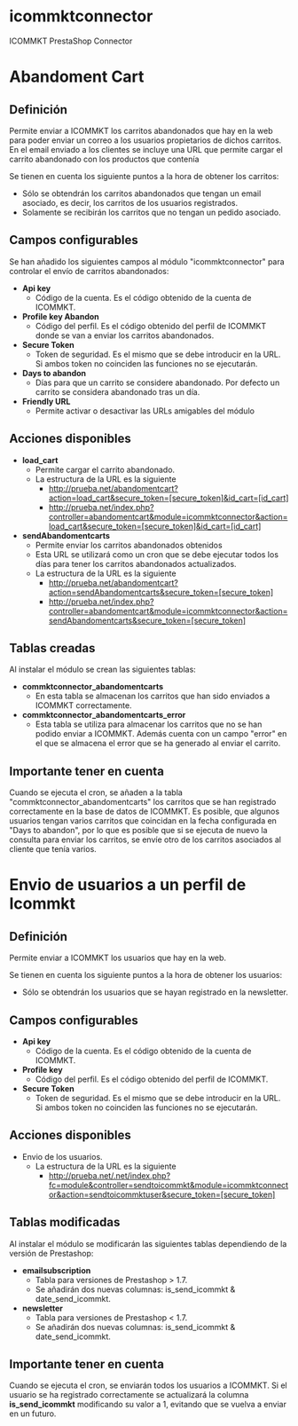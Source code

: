 # icommktconnector
ICOMMKT PrestaShop Connector

# Abandoment Cart

## Definición

Permite enviar a ICOMMKT los carritos abandonados que hay en la web para poder enviar un correo a los usuarios propietarios de dichos carritos. En el email enviado a los clientes se incluye una URL que permite cargar el carrito abandonado con los productos que contenía

Se tienen en cuenta los siguiente puntos a la hora de obtener los carritos:

- Sólo se obtendrán los carritos abandonados que tengan un email asociado, es decir, los carritos de los usuarios registrados.
- Solamente se recibirán los carritos que no tengan un pedido asociado.

## Campos configurables

Se han añadido los siguientes campos al módulo "icommktconnector" para controlar el envío de carritos abandonados:
- **Api key**
    - Código de la cuenta. Es el código obtenido de la cuenta de ICOMMKT.
- **Profile key Abandon**
    - Código del perfil. Es el código obtenido del perfil de ICOMMKT donde se van a enviar los carritos abandonados.
- **Secure Token**
    - Token de seguridad. Es el mismo que se debe introducir en la URL. Si ambos token no coinciden las funciones no se ejecutarán.
- **Days to abandon**
    - Días para que un carrito se considere abandonado. Por defecto un carrito se considera abandonado tras un día.
- **Friendly URL**
    - Permite activar o desactivar las URLs amigables del módulo

## Acciones disponibles

- **load_cart**
    - Permite cargar el carrito abandonado.
    - La estructura de la URL es la siguiente
        - http://prueba.net/abandomentcart?action=load_cart&secure_token=[secure_token]&id_cart=[id_cart]
        - http://prueba.net/index.php?controller=abandomentcart&module=icommktconnector&action=load_cart&secure_token=[secure_token]&id_cart=[id_cart]
- **sendAbandomentcarts**
    - Permite enviar los carritos abandonados obtenidos
    - Esta URL se utilizará como un cron que se debe ejecutar todos los días para tener los carritos abandonados actualizados.
     - La estructura de la URL es la siguiente
        - http://prueba.net/abandomentcart?action=sendAbandomentcarts&secure_token=[secure_token]
        - http://prueba.net/index.php?controller=abandomentcart&module=icommktconnector&action=sendAbandomentcarts&secure_token=[secure_token]

## Tablas creadas

Al instalar el módulo se crean las siguientes tablas:

- **commktconnector_abandomentcarts**
    - En esta tabla se almacenan los carritos que han sido enviados a ICOMMKT correctamente.
- **commktconnector_abandomentcarts_error**
    - Esta tabla se utiliza para almacenar los carritos que no se han podido enviar a ICOMMKT. Además cuenta con un campo "error" en el que se almacena el error que se ha generado al enviar el carrito.

## Importante tener en cuenta

Cuando se ejecuta el cron, se añaden a la tabla "commktconnector_abandomentcarts" los carritos que se han registrado correctamente en la base de datos de ICOMMKT. Es posible, que algunos usuarios tengan varios carritos que coincidan en la fecha configurada en "Days to abandon", por lo que es posible que si se ejecuta de nuevo la consulta para enviar los carritos, se envíe otro de los carritos asociados al cliente que tenía varios.

# Envio de usuarios a un perfil de Icommkt

## Definición

Permite enviar a ICOMMKT los usuarios que hay en la web.

Se tienen en cuenta los siguiente puntos a la hora de obtener los usuarios:

- Sólo se obtendrán los usuarios que se hayan registrado en la newsletter.

## Campos configurables

- **Api key**
    - Código de la cuenta. Es el código obtenido de la cuenta de ICOMMKT.
- **Profile key**
    - Código del perfil. Es el código obtenido del perfil de ICOMMKT.
- **Secure Token**
    - Token de seguridad. Es el mismo que se debe introducir en la URL. Si ambos token no coinciden las funciones no se ejecutarán.    

## Acciones disponibles

- Envio de los usuarios.
    - La estructura de la URL es la siguiente
        - http://prueba.net/.net/index.php?fc=module&controller=sendtoicommkt&module=icommktconnector&action=sendtoicommktuser&secure_token=[secure_token]

## Tablas modificadas

Al instalar el módulo se modificarán las siguientes tablas dependiendo de la versión de Prestashop:

- **emailsubscription**
    - Tabla para versiones de Prestashop > 1.7.
    - Se añadirán dos nuevas columnas: is_send_icommkt & date_send_icommkt.
- **newsletter**
    - Tabla para versiones de Prestashop < 1.7.
    - Se añadirán dos nuevas columnas: is_send_icommkt & date_send_icommkt.

## Importante tener en cuenta

Cuando se ejecuta el cron, se enviarán todos los usuarios a ICOMMKT. Si el usuario se ha registrado correctamente se actualizará la columna **is_send_icommkt**  modificando su valor a 1, evitando que se vuelva a enviar en un futuro.    